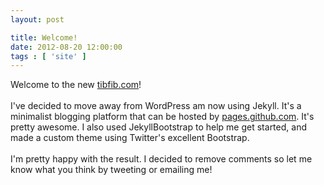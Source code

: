 ```yaml
---
layout: post

title: Welcome!
date: 2012-08-20 12:00:00
tags : [ 'site' ]
---
```


Welcome to the new <a href="http://tibfib.com">tibfib.com</a>!<br/><br/>
I've decided to move away from WordPress am now using Jekyll. It's a minimalist blogging platform that can be hosted by <a href="http://pages.github.com">pages.github.com</a>. It's pretty awesome. I also used JekyllBootstrap to help me get started, and made a custom theme using Twitter's excellent Bootstrap.<br/><br/>
I'm pretty happy with the result. I decided to remove comments so let me know what you think by tweeting or emailing me!
